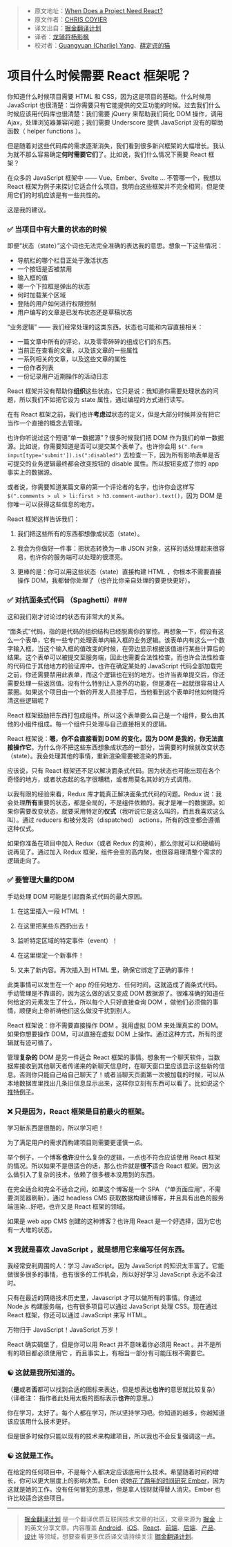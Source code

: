 > * 原文地址：[When Does a Project Need React?](https://css-tricks.com/project-need-react/)
> * 原文作者：[CHRIS COYIER](https://css-tricks.com/author/chriscoyier/)
> * 译文出自：[掘金翻译计划](https://github.com/xitu/gold-miner)
> * 译者：[龙骑将杨影枫](https://github.com/stormrabbit)
> * 校对者：[Guangyuan (Charlie) Yang](https://github.com/yzgyyang)、[薛定谔的猫](https://github.com/Aladdin-ADD)

# 项目什么时候需要 React 框架呢？ #

你知道什么时候项目需要 HTML 和 CSS，因为这是项目的基础。什么时候用 JavaScript 也很清楚：当你需要只有它能提供的交互功能的时候。过去我们什么时候应该用代码库也很清楚：我们需要 jQuery 来帮助我们简化 DOM 操作，调用 Ajax，处理浏览器兼容问题；我们需要 Underscore 提供 JavaScript 没有的帮助函数（ helper functions ）。

但是随着对这些代码库的需求逐渐消失，我们看到很多新兴框架的大幅增长。我认为就不那么容易确定**何时需要它们**了。比如说，我们什么情况下需要 React 框架？

在众多的 JavaScript 框架中 —— Vue、Ember、Svelte ... 不管哪一个，我想以 React 框架为例子来探讨它适合什么项目。我明白这些框架并不完全相同，但是使用它们的时机应该是有一些共性的。

这是我的建议。

### ✅ 当项目中有大量的状态的时候 ###


即便“状态（state）”这个词也无法完全准确的表达我的意思。想象一下这些情况：

- 导航栏的哪个栏目正处于激活状态
- 一个按钮是否被禁用
- 输入框的值
- 哪一个下拉框是弹出的状态
- 何时加载某个区域
- 登陆的用户如何进行权限控制
- 用户编写的文章是已发布状态还是草稿状态


“业务逻辑” —— 我们经常处理的这类东西。状态也可能和内容直接相关：

- 一篇文章中所有的评论，以及零零碎碎的组成它们的东西。
- 当前正在查看的文章，以及该文章的一些属性
- 一系列相关的文章，以及这些文章的属性
- 一份作者列表
- 一份记录用户近期操作的活动日志

React 框架并没有帮助你**组织**这些状态，它只是说：我知道你需要处理状态的问题，所以我们不如把它设为 state 属性，通过编程的方式进行读写。


在有 React 框架之前，我们也许**考虑过**状态的定义，但是大部分时候并没有把它当作一个直接的概念去管理。


也许你听说过这个短语“单一数据源”？很多时候我们把 DOM 作为我们的单一数据源。比如说，你需要知道是否可以提交某个表单了。也许你会用 `$(".form input[type='submit']).is(":disabled")` 去检查一下，因为所有影响表单是否可提交的业务逻辑最终都会改变按钮的 disable 属性。所以按钮变成了你的 app 事实上的数据源。


或者说，你需要知道某篇文章的第一个评论者的名字，也许你会这样写 `$(".comments > ul > li:first > h3.comment-author).text()`，因为 DOM 是你唯一可以获得这些信息的地方。


React 框架这样告诉我们：

1. 我们把这些所有的东西都想像成状态（state）。

2. 我会为你做好一件事：把状态转换为一串 JSON 对象，这样的话处理起来很容易，也许你的服务端可以处理的很漂亮。

3. 更棒的是：你可以用这些状态（state）直接构建 HTML ，你根本不需要直接操作 DOM，我都替你处理了（也许比你亲自处理的要更快更好）。

### ✅ 对抗面条式代码 （Spaghetti）###

这和我们刚才讨论过的状态有非常大的关系。

“面条式”代码，指的是代码的组织结构已经脱离你的掌控。再想象一下，假设有这么一个表单，它有一些专门处理表单内输入框的业务逻辑。该表单内有这么一个数字输入框，当这个输入框的值改变的时候，在旁边显示根据该值进行某些计算后的结果。这个表单可以被提交至服务端，因此也需要合法性检查，而也许合法性检查的代码位于其他地方的验证库中。也许在确定某处的 JavaScript 代码全部加载完之前，你还需要禁用此表单，而这个逻辑也在别的地方。也许当表单提交后，你还需要处理一些返回值。没有什么特别让人意外的功能，但是凑在一起就很容易让人蒙圈。如果这个项目由一个新的开发人员接手后，当他看到这个表单时他如何能捋清这些逻辑呢？

React 框架鼓励把东西打包成组件。所以这个表单要么自己是一个组件，要么由其他的小组件组成。每一个组件只处理与自己直接相关的逻辑。

React 框架说：**嗯，你不会直接看到 DOM 的变化，因为 DOM 是我的，你无法直接操作它**。为什么你不把这些东西想象成状态的一部分，当需要的时候就改变状态（state）。我会处理其他的事情，重新渲染需要被渲染的界面。

应该说，只有 React 框架还不足以解决面条式代码。因为状态也可能出现在各个奇怪的地方，或者状态起的名字很糟糕，或者用莫名其妙的方式调用。

以我有限的经验来看，Redux 库才能真正解决面条式代码的问题。Redux 说：我会处理**所有**重要的状态，都是全局的，不是组件依赖的。我才是唯一的数据源。如果你需要改变状态，就要采用特定的**仪式**（我听说它是这么叫的，而且我喜欢这么叫）。通过 reducers 和被分发的（dispatched） actions，所有的改变都会遵循这种仪式。

如果你准备在项目中加入 Redux（或者 Redux 的变种），那么你就可以和硬编码说再见了。通过加入 Redux 框架，组件会变的高内聚，也很容易理清整个需求的逻辑走向了。

### ✅ 要管理大量的DOM ###

手动处理 DOM 可能是引起面条式代码的最大原因。

1. 在这里插入一段 HTML ！

2. 在这里把某些东西扔出去！

3. 监听特定区域的特定事件（event）！

4. 在这里绑定一个新事件！

5. 又来了新内容。再次插入到 HTML 里，确保它绑定了正确的事件！

此类事情可以发生在一个 app 的任何地方、任何时间，这就造成了面条式代码。手动管理是不靠谱的，因为这么做的话又变成 DOM 数据源了。很难准确的知道任何给定的元素发生了什么，所以每个人只好直接查询 DOM ，做他们必须做的事情，顺便向上帝祈祷他们这么做没干扰到别人。

React 框架说：你不需要直接操作 DOM 。我用虚拟 DOM 来处理真实的 DOM。如果你想要操作 DOM，可以直接在虚拟 DOM 上操作。通过这种方式，所有的逻辑就有迹可循了。

管理**复杂的** DOM 是另一件适合 React 框架的事情。想象有一个聊天软件，当数据库接收到其他聊天者传递来的新聊天信息时，在聊天窗口里应该显示这些新的信息。否则你只能自己给自己聊天了！或者当聊天页面第一次被加载的时候，可以从本地数据库里找出几条旧信息显示出来，这样你立刻有东西可以看了。比如说这个[推特例子](https://twitter.com/mjackson/status/849636985740210177)。

### ❌ 只是因为，React 框架是目前最火的框架。 ###

学习新东西是很酷的，所以学习吧！

为了满足用户的需求而构建项目则需要更谨慎一点。

举个例子，一个博客**也许**没什么复杂的逻辑，一点也不符合应该使用 React 框架的情况。所以如果不是很适合的话，那么也许就是**很不**适合 React 框架。因为这么做引入了复杂的技术，依赖了很多根本没用到的东西。

在完全适合和完全不适合之间，如果这个博客是一个 SPA （“单页面应用”，不需要浏览器刷新），通过 headless CMS 获取数据构建该博客，并且具有出色的服务端渲染...好吧，也许又是 React 框架的领域。

如果是 web app CMS 创建的这种博客？也许用 React 是一个好选择，因为它也有一大堆的状态。

### ❌ 我就是喜欢 JavaScript ，就是想用它来编写任何东西。 ###

我经常安利周围的人：学习 JavaScript。因为 JavaScript 的知识太丰富了。它能做很多很多的事情，也有很多的工作机会，所以好好学习 JavaScript 永远不会过时。

只有在最近的网络技术历史里，Javascript 才可以做所有的事情。你通过 Node.js 构建服务端，也有很多项目可以通过 JavaScript 处理 CSS。现在通过 React 框架，你还可以通过 JavaScript 来写 HTML。

万物归于 JavaScript！JavaScript 万岁！

React 确实碉堡了，但是你可以用 React 并不意味着你必须用 React 。并不是所有的项目都必须使用它 ，而且事实上，有相当一部分有可能压根不需要它。

### ☯️ 这就是我所知道的。 ###

（**是**或者**否**都可以找到合适的图标来表达，但是想表达**也许**的意思就比较复杂）（译者注： 指作者此处用太极的图标表示**也许**的意思。）

你在学习，太好了。每个人都在学习，所以坚持学习吧。你知道的越多，你越知道该应该用什么技术更好。

但是很多时候你只能以现有的技术来构建项目，所以我也不会反复强调这一点。

### ☯️ 这就是工作。 ###

在给定的任何项目中，不是每个人都决定应该底用什么技术。希望随着时间的增长，你可以更大层度上的影响决策。Eden 说她[花了两年的时间研究 Ember](https://twitter.com/edenthecat/status/849640183360352257)，因为这就是她的工作。没有任何冒犯的意思，但是拿人钱财就得替人消灾。Ember 也许比较适合这些项目。

---

> [掘金翻译计划](https://github.com/xitu/gold-miner) 是一个翻译优质互联网技术文章的社区，文章来源为 [掘金](https://juejin.im) 上的英文分享文章。内容覆盖 [Android](https://github.com/xitu/gold-miner#android)、[iOS](https://github.com/xitu/gold-miner#ios)、[React](https://github.com/xitu/gold-miner#react)、[前端](https://github.com/xitu/gold-miner#前端)、[后端](https://github.com/xitu/gold-miner#后端)、[产品](https://github.com/xitu/gold-miner#产品)、[设计](https://github.com/xitu/gold-miner#设计) 等领域，想要查看更多优质译文请持续关注 [掘金翻译计划](https://github.com/xitu/gold-miner)。
